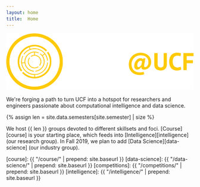 ```yaml
---
layout: home
title:  Home
---
```


<img id="landing-logomark" class="pb-3"
     src="/assets/brand/ucfai-fullmark-darkbg-ready.svg"
     />

We're forging a path to turn UCF into a hotspot for researchers and engineers
passionate about computational intelligence and data science.

{% assign len = site.data.semesters[site.semester] | size %}

We host {{ len }} groups devoted to different skillsets and foci.
[Course][course] is your starting place, which feeds into
[Intelligence][intelligence] (our research group). In Fall 2019, we plan to add
[Data Science][data-science] (our industry group).

<!-- We host {{ len }} groups devoted to different skillsets and foci.
[Course][course] is your starting place, feeding into
[Data Science][data-science] (our industry group) and
[Intelligence][intelligence] (our research group). -->

[course]: {{ "/course/" | prepend: site.baseurl }}
[data-science]: {{ "/data-science/" | prepend: site.baseurl }}
[competitions]: {{ "/competitions/" | prepend: site.baseurl }}
[intelligence]: {{ "/intelligence/" | prepend: site.baseurl }}